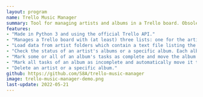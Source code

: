 ```yaml
---
layout: program
name: Trello Music Manager
summary: Tool for managing artists and albums in a Trello board. Obsolete due to changes in the Trello API.
features:
- "Made in Python 3 and using the official Trello API."
- "Manages a Trello board with (at least) three lists: one for the artists, and three for albums (pending, doing, and done)."
- "Load data from artist folders which contain a text file listing the artist's albums."
- "Check the status of an artist's albums or a specific album. Each album has four tasks to be marked as complete: download, add metadata, transfer to phone, and listen."
- "Mark some or all of an album's tasks as complete and move the album's card to the appropriate list automatically."
- "Mark all tasks of an album as incomplete and automatically move it to the pending list."
- "Delete an artist or a specific album."
github: https://github.com/S8A/trello-music-manager
image: trello-music-manager-demo.png
last-update: 2022-05-21
---
```

